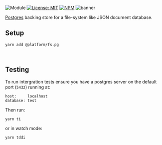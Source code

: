 ![Module](https://img.shields.io/badge/%40platform-fs.pg-%23EA4E7E.svg)
[![License: MIT](https://img.shields.io/badge/license-MIT-blue.svg)](https://opensource.org/licenses/MIT)
[![NPM](https://img.shields.io/npm/v/@platform/fs.pg.svg?colorB=blue&style=flat)](https://www.npmjs.com/package/@platform/fs.pg)
![banner](https://uih.sfo2.digitaloceanspaces.com/%40platform/repo-banners/fs.pg.png)

[Postgres](https://www.postgresql.org) backing store for a file-system like JSON document database.

## Setup

    yarn add @platform/fs.pg



<p>&nbsp;<p>

## Testing
To run intergration tests ensure you have a postgres server on the default port (`5432`) running at:

    host:     localhost
    database: test

Then run:

    yarn ti

or in watch mode:

    yarn tddi

<p>&nbsp;<p>
<p>&nbsp;<p>




